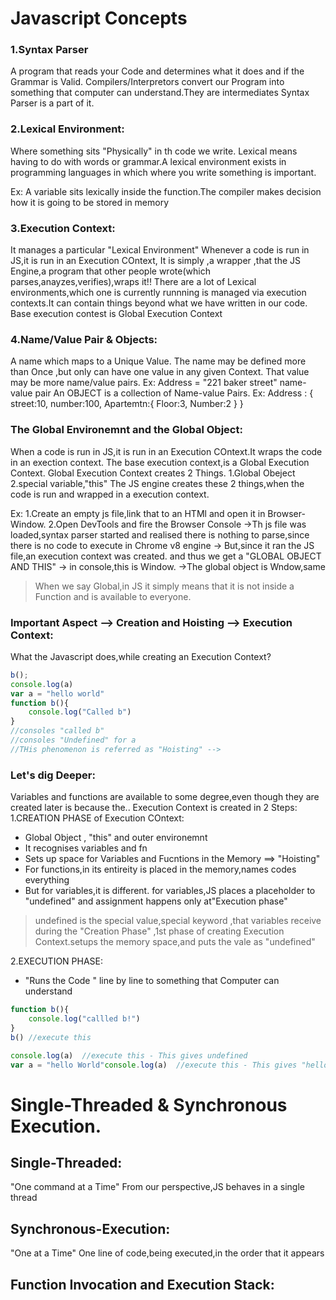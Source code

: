 # Javascript Concepts

### 1.Syntax Parser
A program that reads your Code and determines what it does and if the Grammar is Valid.
Compilers/Interpretors convert our Program into something that computer can understand.They are intermediates
Syntax Parser is a part of it.

### 2.Lexical Environment:
Where something sits "Physically" in th code we write.
Lexical means having to do with words or grammar.A lexical environment exists in programming languages in which where you write something is important.

Ex: A variable sits lexically inside the function.The compiler makes decision how it is going to be stored in memory

### 3.Execution Context:
It manages a particular "Lexical Environment"
Whenever a code is run in JS,it is run in an Execution COntext,
It is simply ,a wrapper ,that the JS Engine,a program that other people wrote(which parses,anayzes,verifies),wraps it!!
There are a lot of Lexical environments,which one is currently runnning is managed via execution contexts.It can contain things beyond what we have written in our code.
Base execution contest is Global Execution Context


### 4.Name/Value Pair & Objects:
A name which maps to a Unique Value.
The name may be defined more than Once ,but only can have one value in any given Context.
That value may be more name/value pairs.
Ex: Address = "221 baker street"  name-value pair
An OBJECT is a collection of Name-value Pairs.
Ex: Address : {
    street:10,
    number:100,
    Apartemtn:{
        Floor:3,
        Number:2
    }
}

### The Global Environemnt and the Global Object:
When a code is run in JS,it is run in an Execution COntext.It wraps the code in an exection context.
The base execution context,is a Global Execution Context.
Global Execution Context creates 2 Things.
1.Global Obeject   
2.special variable,"this"
The JS engine creates these 2 things,when the code is run and wrapped in a execution context.

Ex:
1.Create an empty js file,link that to an HTMl and open it in Browser-Window.
2.Open DevTools and fire the Browser Console
   ->Th js file was loaded,syntax parser started and realised there is nothing to parse,since there is no code to execute in Chrome v8 engine
   -> But,since it ran the JS file,an execution context was created. and thus we get a "GLOBAL OBJECT AND THIS"
   -> in console,this is Window.
   ->The global object is Wndow,same
> When we say Global,in JS it simply means that it is not inside a Function and is available to everyone.

### Important Aspect --> Creation and Hoisting --> Execution Context:
What the Javascript does,while creating an Execution Context?

```js
b();
console.log(a)
var a = "hello world"
function b(){
    console.log("Called b")
}
//consoles "called b"
//consoles "Undefined" for a
//THis phenomenon is referred as "Hoisting" --> 
```
### Let's dig Deeper:
Variables and functions are available to some degree,even though they are created later is because the..
Execution Context is created in 2 Steps:
1.CREATION PHASE of Execution COntext:
- Global Object , "this" and outer environemnt
- It recognises variables and fn
- Sets up space for Variables and Fucntions in the Memory ==> "Hoisting"
- For functions,in its entireity  is placed in the memory,names codes everything
- But for variables,it is different. for variables,JS places a placeholder to "undefined" and assignment happens only at"Execution phase"

> undefined is the  special value,special keyword ,that variables receive during the "Creation Phase" ,1st phase of creating Execution Context.setups the memory space,and puts the vale as "undefined"

2.EXECUTION PHASE:
- "Runs the Code " line by line to something that Computer can understand
```js
function b(){
    console.log("callled b!")
}
b() //execute this

console.log(a)  //execute this - This gives undefined
var a = "hello World"console.log(a)  //execute this - This gives "hello world"
```

# Single-Threaded & Synchronous Execution.

## Single-Threaded:
"One command at a Time"
From our perspective,JS behaves in a single thread
## Synchronous-Execution:
"One at a Time"
One line of code,being executed,in the order that it appears


## Function Invocation and Execution Stack:
